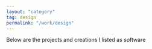 ```yaml
---
layout: "category"
tag: design
permalink: "/work/design"
---
```

<p>Below are the projects and creations I listed as software</p>
